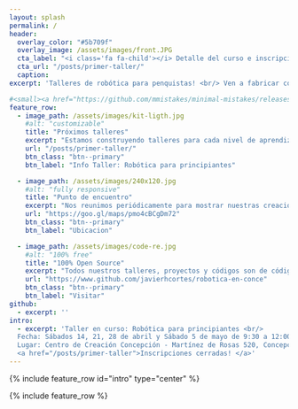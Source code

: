 ```yaml
---
layout: splash
permalink: /
header:
  overlay_color: "#5b709f"
  overlay_image: /assets/images/front.JPG
  cta_label: "<i class='fa fa-child'></i> Detalle del curso e inscripciones!"
  cta_url: "/posts/primer-taller/"
  caption:
excerpt: 'Talleres de robótica para penquistas! <br/> Ven a fabricar con nosotros tu próximo robot!'

#<small><a href="https://github.com/mmistakes/minimal-mistakes/releases/tag/4.10.1">Latest release v4.11.1</a></small><br/><br/> '
feature_row:
  - image_path: /assets/images/kit-ligth.jpg
    #alt: "customizable"
    title: "Próximos talleres"
    excerpt: "Estamos construyendo talleres para cada nivel de aprendizaje."
    url: "/posts/primer-taller/"
    btn_class: "btn--primary"
    btn_label: "Info Taller: Robótica para principiantes"

  - image_path: /assets/images/240x120.jpg
    #alt: "fully responsive"
    title: "Punto de encuentro"
    excerpt: "Nos reunimos periódicamente para mostrar nuestras creaciones!"
    url: "https://goo.gl/maps/pmo4cBCgDm72"
    btn_class: "btn--primary"
    btn_label: "Ubicacion"

  - image_path: /assets/images/code-re.jpg
    #alt: "100% free"
    title: "100% Open Source"
    excerpt: "Todos nuestros talleres, proyectos y códigos son de código libre."
    url: "https://www.github.com/javierhcortes/robotica-en-conce"
    btn_class: "btn--primary"
    btn_label: "Visitar"
github:
  - excerpt: ''
intro:
  - excerpt: 'Taller en curso: Robótica para principiantes <br/>
  Fecha: Sábados 14, 21, 28 de abril y Sábado 5 de mayo de 9:30 a 12:00 <br/>
  Lugar: Centro de Creación Concepción - Martínez de Rosas 520, Concepción<br/>
  <a href="/posts/primer-taller">Inscripciones cerradas! </a>'
---
```


{% include feature_row id="intro" type="center" %}

{% include feature_row %}
